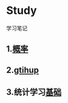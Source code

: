 # Study
学习笔记
## 1.[概率](https://github.com/cataeo/Study/blob/gh-pages/gailv.md)
## 2.[gtihup](https://github.com/cataeo/Study/blob/gh-pages/%E5%9F%BA%E7%A1%80/GITHUP.md)
## 3.统计学习[基础](https://github.com/cataeo/Study/blob/gh-pages/%E5%9F%BA%E7%A1%80/%E6%9C%BA%E5%99%A8%E5%AD%A6%E4%B9%A0/tongji.md)
